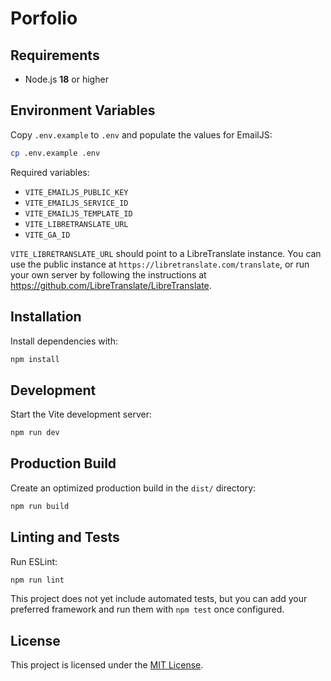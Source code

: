 # Porfolio

## Requirements

* Node.js **18** or higher

## Environment Variables

Copy `.env.example` to `.env` and populate the values for EmailJS:

```bash
cp .env.example .env
```

Required variables:

- `VITE_EMAILJS_PUBLIC_KEY`
- `VITE_EMAILJS_SERVICE_ID`
- `VITE_EMAILJS_TEMPLATE_ID`
- `VITE_LIBRETRANSLATE_URL`
- `VITE_GA_ID`

`VITE_LIBRETRANSLATE_URL` should point to a LibreTranslate instance. You can
use the public instance at `https://libretranslate.com/translate`, or run your
own server by following the instructions at
<https://github.com/LibreTranslate/LibreTranslate>.

## Installation

Install dependencies with:

```bash
npm install
```

## Development

Start the Vite development server:

```bash
npm run dev
```

## Production Build

Create an optimized production build in the `dist/` directory:

```bash
npm run build
```

## Linting and Tests

Run ESLint:

```bash
npm run lint
```

This project does not yet include automated tests, but you can add your
preferred framework and run them with `npm test` once configured.

## License

This project is licensed under the [MIT License](LICENSE).
